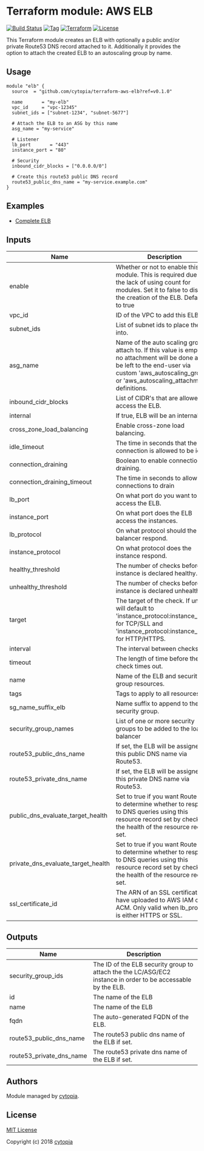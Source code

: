 # Terraform module: AWS ELB

[![Build Status](https://travis-ci.org/cytopia/terraform-aws-elb.svg?branch=master)](https://travis-ci.org/cytopia/terraform-aws-elb)
[![Tag](https://img.shields.io/github/tag/cytopia/terraform-aws-elb.svg)](https://github.com/cytopia/terraform-aws-elb/releases)
[![Terraform](https://img.shields.io/badge/Terraform--registry-aws--elb-brightgreen.svg)](https://registry.terraform.io/modules/cytopia/elb/aws/)
[![License](https://img.shields.io/badge/license-MIT-blue.svg)](https://opensource.org/licenses/MIT)

This Terraform module creates an ELB with optionally a public and/or private Route53 DNS record attached to it.
Additionally it provides the option to attach the created ELB to an autoscaling group by name.

## Usage

```hcl
module "elb" {
  source  = "github.com/cytopia/terraform-aws-elb?ref=v0.1.0"

  name       = "my-elb"
  vpc_id     = "vpc-12345"
  subnet_ids = ["subnet-1234", "subnet-5677"]

  # Attach the ELB to an ASG by this name
  asg_name = "my-service"

  # Listener
  lb_port       = "443"
  instance_port = "80"

  # Security
  inbound_cidr_blocks = ["0.0.0.0/0"]

  # Create this route53 public DNS record
  route53_public_dns_name = "my-service.example.com"
}
```

## Examples

* [Complete ELB](examples/complete/)

## Inputs

| Name | Description | Type | Default | Required |
|------|-------------|:----:|:-----:|:-----:|
| enable | Whether or not to enable this module. This is required due to the lack of using count for modules. Set it to false to disable the creation of the ELB. Defaults to true | string | `"true"` | no |
| vpc\_id | ID of the VPC to add this ELB to. | string | n/a | yes |
| subnet\_ids | List of subnet ids to place the ELB into. | list | n/a | yes |
| asg\_name | Name of the auto scaling group to attach to. If this value is empty, no attachment will be done and is be left to the end-user via custom 'aws_autoscaling_group' or 'aws_autoscaling_attachment' definitions. | string | `""` | no |
| inbound\_cidr\_blocks | List of CIDR's that are allowed to access the ELB. | list | n/a | yes |
| internal | If true, ELB will be an internal ELB. | string | `"false"` | no |
| cross\_zone\_load\_balancing | Enable cross-zone load balancing. | string | `"true"` | no |
| idle\_timeout | The time in seconds that the connection is allowed to be idle. | string | `"60"` | no |
| connection\_draining | Boolean to enable connection draining. | string | `"false"` | no |
| connection\_draining\_timeout | The time in seconds to allow for connections to drain | string | `"300"` | no |
| lb\_port | On what port do you want to access the ELB. | string | n/a | yes |
| instance\_port | On what port does the ELB access the instances. | string | n/a | yes |
| lb\_protocol | On what protocol should the load balancer respond. | string | `"TCP"` | no |
| instance\_protocol | On what protocol does the instance respond. | string | `"TCP"` | no |
| healthy\_threshold | The number of checks before the instance is declared healthy. | string | `"10"` | no |
| unhealthy\_threshold | The number of checks before the instance is declared unhealthy. | string | `"2"` | no |
| target | The target of the check. If unset, will default to 'instance_protocol:instance_port' for TCP/SLL and 'instance_protocol:instance_port/' for HTTP/HTTPS. | string | `""` | no |
| interval | The interval between checks. | string | `"30"` | no |
| timeout | The length of time before the check times out. | string | `"5"` | no |
| name | Name of the ELB and security group resources. | string | n/a | yes |
| tags | Tags to apply to all resources. | map | `<map>` | no |
| sg\_name\_suffix\_elb | Name suffix to append to the ELB security group. | string | `"-elb"` | no |
| security\_group\_names | List of one or more security groups to be added to the load balancer | list(string) | `[]` | no |
| route53\_public\_dns\_name | If set, the ELB will be assigned this public DNS name via Route53. | string | `""` | no |
| route53\_private\_dns\_name | If set, the ELB will be assigned this private DNS name via Route53. | string | `""` | no |
| public\_dns\_evaluate\_target\_health | Set to true if you want Route 53 to determine whether to respond to DNS queries using this resource record set by checking the health of the resource record set. | string | `"true"` | no |
| private\_dns\_evaluate\_target\_health | Set to true if you want Route 53 to determine whether to respond to DNS queries using this resource record set by checking the health of the resource record set. | string | `"true"` | no |
| ssl\_certificate\_id | The ARN of an SSL certificate you have uploaded to AWS IAM or ACM. Only valid when lb_protocol is either HTTPS or SSL. | string | n/a | yes |

## Outputs

| Name | Description |
|------|-------------|
| security\_group\_ids | The ID of the ELB security group to attach the the LC/ASG/EC2 instance in order to be accessable by the ELB. |
| id | The name of the ELB |
| name | The name of the ELB |
| fqdn | The auto-generated FQDN of the ELB. |
| route53\_public\_dns\_name | The route53 public dns name of the ELB if set. |
| route53\_private\_dns\_name | The route53 private dns name of the ELB if set. |

## Authors

Module managed by [cytopia](https://github.com/cytopia).

## License

[MIT License](LICENSE)

Copyright (c) 2018 [cytopia](https://github.com/cytopia)

